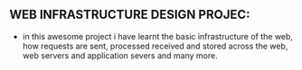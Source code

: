 ## WEB INFRASTRUCTURE DESIGN PROJEC:
* in this awesome project i have learnt the basic infrastructure of the web, how requests are sent, processed received and stored across the web, web servers and application severs and many  more.

